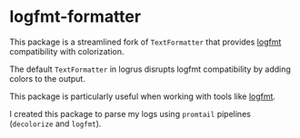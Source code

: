 # logfmt-formatter
This package is a streamlined fork of `TextFormatter` that provides [logfmt](https://brandur.org/logfmt) compatibility with colorization.

The default `TextFormatter` in logrus disrupts logfmt compatibility by adding colors to the output.

This package is particularly useful when working with tools like [logfmt](https://github.com/go-logfmt/logfmt).

I created this package to parse my logs using `promtail` pipelines (`decolorize` and `logfmt`).
